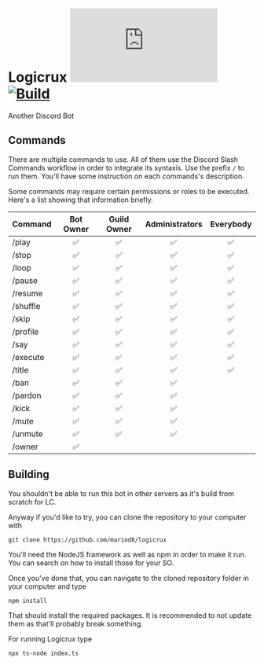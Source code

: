 # Logicrux [![Discord Version](https://img.shields.io/npm/v/discord.js?color=%237289da&label=Discord.js)](https://github.com/discordjs/discord.js) [![Build](https://img.shields.io/github/workflow/status/mariod8/logicrux/Logicrux)](https://github.com/XAMPPRocky/tokei)
Another Discord Bot

## Commands
There are multiple commands to use. All of them use the Discord Slash Commands workflow in order to integrate its syntaxis. Use the prefix `/` to run them. You'll have some instruction on each commands's description.

Some commands may require certain permissions or roles to be executed. Here's a list showing that information briefly.

| Command | Bot Owner | Guild Owner | Administrators | Everybody | 
|----------------|:---------------:|:---------------:|:----------------:|:----------------:|
|/play|✅|✅|✅|✅|
|/stop|✅|✅|✅|✅|
|/loop|✅|✅|✅|✅|
|/pause|✅|✅|✅|✅|
|/resume|✅|✅|✅|✅|
|/shuffle|✅|✅|✅|✅|
|/skip|✅|✅|✅|✅|
|/profile|✅|✅|✅|✅|
|/say|✅|✅|✅|✅|
|/execute|✅|✅|✅|✅|
|/title|✅|✅|✅|✅|
|/ban|✅|✅|✅||
|/pardon|✅|✅|✅||
|/kick|✅|✅|✅||
|/mute|✅|✅|✅||
|/unmute|✅|✅|✅||
|/owner|✅||||

## Building

You shouldn't be able to run this bot in other servers as it's build from scratch for LC.

Anyway if you'd like to try, you can clone the repository to your computer with
```
git clone https://github.com/mariod8/logicrux
```

You'll need the NodeJS framework as well as npm in order to make it run. You can search on how to install those for your SO.

Once you've done that, you can navigate to the cloned repository folder in your computer and type
```
npm install
```

That should install the required packages. It is recommended to not update them as that'll probably break something.

For running Logicrux type
```
npx ts-node index.ts
```